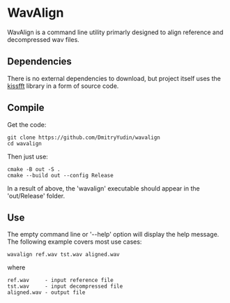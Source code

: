 WavAlign
===================

WavAlign is a command line utility primarly designed to align reference and decompressed wav files.

## Dependencies
There is no external dependencies to download, but project itself uses the [kissfft](https://github.com/mborgerding/kissfft) library in a form of source code.

## Compile
Get the code:

	git clone https://github.com/DmitryYudin/wavalign
	cd wavalign

Then just use:

	cmake -B out -S .
	cmake --build out --config Release

In a result of above, the 'wavalign' executable should appear in the 'out/Release' folder.

## Use
The empty command line or '--help' option will display the help message. The following example covers most use cases:

	wavalign ref.wav tst.wav aligned.wav

where

	ref.wav     - input reference file
	tst.wav     - input decompressed file
	aligned.wav - output file
